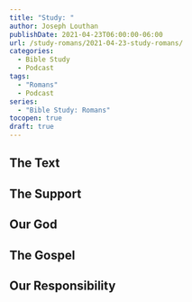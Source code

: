 ```yaml
---
title: "Study: "
author: Joseph Louthan
publishDate: 2021-04-23T06:00:00-06:00
url: /study-romans/2021-04-23-study-romans/
categories:
  - Bible Study
  - Podcast
tags:
  - "Romans"
  - Podcast
series:
  - "Bible Study: Romans"
tocopen: true
draft: true
---
```

## The Text

## The Support

## Our God

## The Gospel

## Our Responsibility


